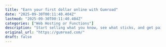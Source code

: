 ```yaml
---
title: "Earn your first dollar online with Gumroad"
date: "2025-09-30T00:11:40.404Z"
lastmod: "2025-09-30T00:11:40.404Z"
categories: ["Web Hosting or Functions"]
description: "Start selling what you know, see what sticks, and get paid. Simple and effective."
original_url: "https://gumroad.com/"
draft: false
---
```

